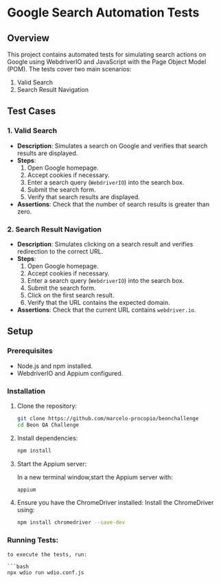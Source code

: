 # Google Search Automation Tests

## Overview

This project contains automated tests for simulating search actions on Google using WebdriverIO and JavaScript with the Page Object Model (POM). The tests cover two main scenarios:
1. Valid Search
2. Search Result Navigation

## Test Cases

### 1. Valid Search

- **Description**: Simulates a search on Google and verifies that search results are displayed.
- **Steps**:
  1. Open Google homepage.
  2. Accept cookies if necessary.
  3. Enter a search query (`WebdriverIO`) into the search box.
  4. Submit the search form.
  5. Verify that search results are displayed.
- **Assertions**: Check that the number of search results is greater than zero.

### 2. Search Result Navigation

- **Description**: Simulates clicking on a search result and verifies redirection to the correct URL.
- **Steps**:
  1. Open Google homepage.
  2. Accept cookies if necessary.
  3. Enter a search query (`WebdriverIO`) into the search box.
  4. Submit the search form.
  5. Click on the first search result.
  6. Verify that the URL contains the expected domain.
- **Assertions**: Check that the current URL contains `webdriver.io`.

## Setup

### Prerequisites

- Node.js and npm installed.
- WebdriverIO and Appium configured.

### Installation

1. Clone the repository:
   ```bash
   git clone https://github.com/marcelo-procopio/beonchallenge
   cd Beon QA Challenge


2. Install dependencies:
    ```bash
    npm install

3. Start the Appium server:

    In a new terminal window,start the Appium server with:
    ```bash
    appium

4. Ensure you have the ChromeDriver installed:
    Install the ChromeDriver using:
    ```bash 
    npm install chromedriver --save-dev


### Running Tests:

    to execute the tests, run:
    
    ```bash
    npx wdio run wdio.conf.js
